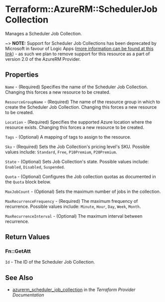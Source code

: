 # Terraform::AzureRM::SchedulerJobCollection

Manages a Scheduler Job Collection.

~> **NOTE:** Support for Scheduler Job Collections has been deprecated by Microsoft in favour of Logic Apps ([more information can be found at this link](https://docs.microsoft.com/en-us/azure/scheduler/migrate-from-scheduler-to-logic-apps)) - as such we plan to remove support for this resource as a part of version 2.0 of the AzureRM Provider.

## Properties

`Name` - (Required) Specifies the name of the Scheduler Job Collection. Changing this forces a new resource to be created.

`ResourceGroupName` - (Required) The name of the resource group in which to create the Scheduler Job Collection. Changing this forces a new resource to be created.

`Location` - (Required) Specifies the supported Azure location where the resource exists. Changing this forces a new resource to be created.

`Tags` - (Optional) A mapping of tags to assign to the resource.

`Sku` - (Required) Sets the Job Collection's pricing level's SKU. Possible values include: `Standard`, `Free`, `P10Premium`, `P20Premium`.

`State` - (Optional) Sets Job Collection's state. Possible values include: `Enabled`, `Disabled`, `Suspended`.

`Quota` - (Optional) Configures the Job collection quotas as documented in the `Quota` block below.

`MaxJobCount` - (Optional) Sets the maximum number of jobs in the collection.

`MaxRecurrenceFrequency` - (Required) The maximum frequency of recurrence. Possible values include: `Minute`, `Hour`, `Day`, `Week`, `Month`.

`MaxRecurrenceInterval` - (Optional) The maximum interval between recurrence.


## Return Values

### Fn::GetAtt

`Id` - The ID of the Scheduler Job Collection.

## See Also

* [azurerm_scheduler_job_collection](https://www.terraform.io/docs/providers/azurerm/r/scheduler_job_collection.html) in the _Terraform Provider Documentation_
